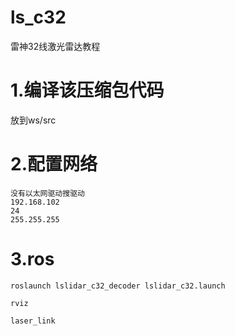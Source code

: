 # ls_c32
雷神32线激光雷达教程

# 1.编译该压缩包代码
放到ws/src
# 2.配置网络
```
没有以太网驱动搜驱动
192.168.102
24
255.255.255
```
# 3.ros
```
roslaunch lslidar_c32_decoder lslidar_c32.launch

rviz

laser_link
```
